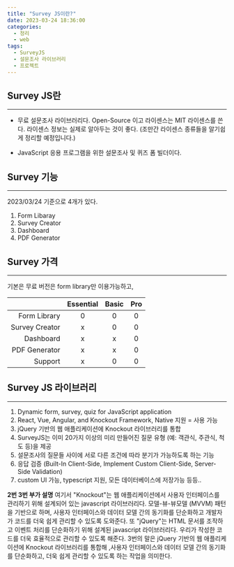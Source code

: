 ```yaml
---
title: "Survey JS이란?"
date: 2023-03-24 18:36:00
categories:
  - 정리 
  - web 
tags:
  - SurveyJS
  - 설문조사 라이브러리
  - 프로젝트
---
```


## Survey JS란 
---
- 무료 설문조사 라이브러리다.
    Open-Source 이고 라이센스는 MIT 라이센스를 쓴다.
    라이센스 정보는 실제로 알아두는 것이 좋다. 
    (조만간 라이센스 종류들을 알기쉽게 정리할 예정입니다.)

- JavaScript 응용 프로그램을 위한 설문조사 및 퀴즈 폼 빌더이다.

## Survey 기능 
---
2023/03/24 기준으로 4개가 있다.
1. Form Libaray
2. Survey Creator
3. Dashboard
4. PDF Generator

## Survey 가격
---
기본은 무료 버전은 form library만 이용가능하고, 

||Essential|Basic|Pro|
|--:|:--:|:--:|:--:|
|Form Library|0|0|0|
|Survey Creator|x|0|0|
|Dashboard|x|x|0|
|PDF Generator|x|x|0|
|Support|x|0|0|

## Survey JS 라이브러리
---
1. Dynamic form, survey, quiz for JavaScript application
2. React, Vue, Angular, and Knockout Framework,  Native 지원 = 사용 가능
3. jQuery 기반의 웹 애플리케이션에 Knockout 라이브러리를 통합
4. SurveyJS는 이미 20가지 이상의 미리 만들어진 질문 유형 
    (예: 객관식, 주관식, 척도 등)을 제공
5. 설문조사의 질문들 사이에 서로 다른 조건에 따라 분기가 가능하도록 하는 기능
6. 응답 검증 
    (Built-In Client-Side, Implement Custom Client-Side, Server-Side Validation)
7. custom UI 가능, typescript 지원,  모든 데이터베이스에 저장가능 등등.. 

**2번 3번 부가 설명**
여기서 "Knockout"는 웹 애플리케이션에서 사용자 인터페이스를 관리하기 위해 설계되어 있는 javascript 라이브러리다. 
모델-뷰-뷰모델 (MVVM) 패턴을 기반으로 하며, 사용자 인터페이스와 데이터 모델 간의 동기화를 단순화하고 개발자가 코드를 더욱 쉽게 관리할 수 있도록 도와준다.
또 "jQuery"는 HTML 문서를 조작하고 이벤트 처리를 단순화하기 위해 설계된 javascript 라이브러리다. 우리가 작성한 코드를 더욱 효율적으로 관리할 수 있도록 해준다.
3번의 말은
jQuery 기반의 웹 애플리케이션에 Knockout 라이브러리를 통합해 ,사용자 인터페이스와 데이터 모델 간의 동기화를 단순화하고, 더욱 쉽게 관리할 수 있도록 하는 작업을 의미한다. 





